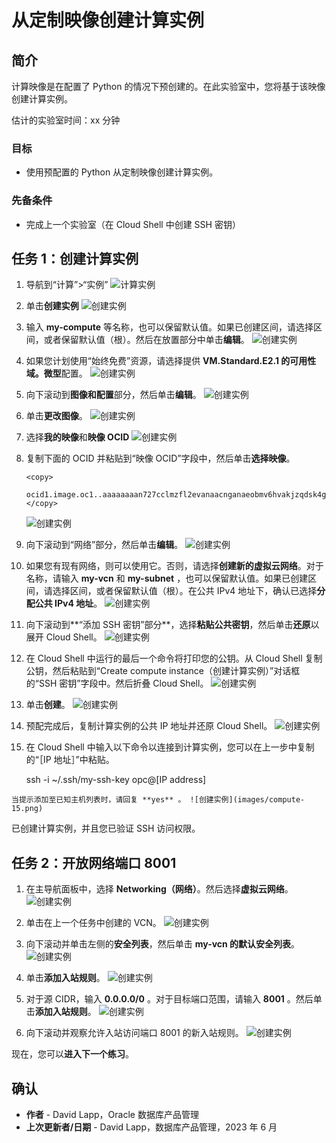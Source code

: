 # 从定制映像创建计算实例

## 简介

计算映像是在配置了 Python 的情况下预创建的。在此实验室中，您将基于该映像创建计算实例。

估计的实验室时间：xx 分钟

### 目标

*   使用预配置的 Python 从定制映像创建计算实例。

### 先备条件

*   完成上一个实验室（在 Cloud Shell 中创建 SSH 密钥）

## 任务 1：创建计算实例

1.  导航到“计算”>“实例” ![计算实例](images/compute-01.png)
    
2.  单击**创建实例** ![创建实例](images/compute-02.png)
    
3.  输入 **my-compute** 等名称，也可以保留默认值。如果已创建区间，请选择区间，或者保留默认值（根）。然后在放置部分中单击**编辑**。 ![创建实例](images/compute-03.png)
    
4.  如果您计划使用“始终免费”资源，请选择提供 **VM.Standard.E2.1 的可用性域。微型**配置。 ![创建实例](images/compute-04.png)
    
5.  向下滚动到**图像和配置**部分，然后单击**编辑**。 ![创建实例](images/compute-05.png)
    
6.  单击**更改图像**。 ![创建实例](images/compute-06.png)
    
7.  选择**我的映像**和**映像 OCID** ![创建实例](images/compute-07.png)
    
8.  复制下面的 OCID 并粘贴到“映像 OCID”字段中，然后单击**选择映像**。
    
        <copy>
         ocid1.image.oc1..aaaaaaaan727cclmzfl2evanaacnganaeobmv6hvakjzqdsk4gncmcklcxha
        </copy>
        
    
    ![创建实例](images/compute-08.png)
    
9.  向下滚动到“网络”部分，然后单击**编辑**。 ![创建实例](images/compute-09.png)
    
10.  如果您有现有网络，则可以使用它。否则，请选择**创建新的虚拟云网络**。对于名称，请输入 **my-vcn** 和 **my-subnet** ，也可以保留默认值。如果已创建区间，请选择区间，或者保留默认值（根）。在公共 IPv4 地址下，确认已选择**分配公共 IPv4 地址**。 ![创建实例](images/compute-10.png)
    
11.  向下滚动到**“添加 SSH 密钥”部分**，选择**粘贴公共密钥**，然后单击**还原**以展开 Cloud Shell。 ![创建实例](images/compute-11.png)
    
12.  在 Cloud Shell 中运行的最后一个命令将打印您的公钥。从 Cloud Shell 复制公钥，然后粘贴到“Create compute instance（创建计算实例）”对话框的“SSH 密钥”字段中。然后折叠 Cloud Shell。 ![创建实例](images/compute-12.png)
    
13.  单击**创建**。 ![创建实例](images/compute-13.png)
    
14.  预配完成后，复制计算实例的公共 IP 地址并还原 Cloud Shell。 ![创建实例](images/compute-14.png)
    
15.  在 Cloud Shell 中输入以下命令以连接到计算实例，您可以在上一步中复制的“［IP 地址］”中粘贴。
    
        <copy>
         ssh -i ~/.ssh/my-ssh-key opc@[IP address]
        </copy>
        
    
    当提示添加至已知主机列表时，请回复 **yes** 。 ![创建实例](images/compute-15.png)
    

已创建计算实例，并且您已验证 SSH 访问权限。

## 任务 2：开放网络端口 8001

1.  在主导航面板中，选择 **Networking（网络）**。然后选择**虚拟云网络**。 ![创建实例](images/compute-16.png)
    
2.  单击在上一个任务中创建的 VCN。 ![创建实例](images/compute-17.png)
    
3.  向下滚动并单击左侧的**安全列表**，然后单击 **my-vcn 的默认安全列表**。 ![创建实例](images/compute-18.png)
    
4.  单击**添加入站规则**。 ![创建实例](images/compute-19.png)
    
5.  对于源 CIDR，输入 **0.0.0.0/0** 。对于目标端口范围，请输入 **8001** 。然后单击**添加入站规则**。 ![创建实例](images/compute-20.png)
    
6.  向下滚动并观察允许入站访问端口 8001 的新入站规则。 ![创建实例](images/compute-21.png)
    

现在，您可以**进入下一个练习**。

## 确认

*   **作者** - David Lapp，Oracle 数据库产品管理
*   **上次更新者/日期** - David Lapp，数据库产品管理，2023 年 6 月